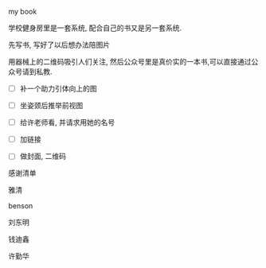 my book

学校健身房里是一套系统, 配合自己的书又是另一套系统.

先写书, 写好了以后想办法陪图片

用器械上的二维码吸引人们关注, 然后公众号里是真价实的一本书,可以直接通过公众号请到私教.

- [ ] 补一个助力引体向上的图

- [ ] 坐姿颈后推举前视图

- [ ] 给许老师看, 并请求用她的名号

- [ ] 加链接

- [ ] 做封面, 二维码

  

感谢清单

雅清

benson

刘东明

钱迪鑫

许勤华